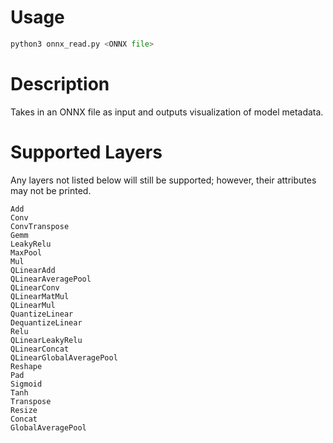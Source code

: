 # Usage
```python
python3 onnx_read.py <ONNX file>
```

# Description
Takes in an ONNX file as input and outputs visualization of model metadata.

# Supported Layers
Any layers not listed below will still be supported; however, their attributes may not be printed.

    Add  
    Conv  
    ConvTranspose  
    Gemm  
    LeakyRelu  
    MaxPool  
    Mul  
    QLinearAdd  
    QLinearAveragePool  
    QLinearConv  
    QLinearMatMul  
    QLinearMul  
    QuantizeLinear  
    DequantizeLinear  
    Relu  
    QLinearLeakyRelu  
    QLinearConcat  
    QLinearGlobalAveragePool  
    Reshape  
    Pad  
    Sigmoid  
    Tanh  
    Transpose  
    Resize  
    Concat  
    GlobalAveragePool
